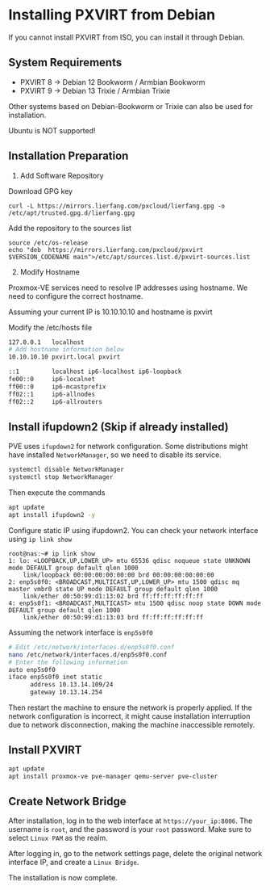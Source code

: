 # Installing PXVIRT from Debian

If you cannot install PXVIRT from ISO, you can install it through Debian.

## System Requirements

- PXVIRT 8 -> Debian 12 Bookworm / Armbian Bookworm
- PXVIRT 9 -> Debian 13 Trixie / Armbian Trixie

Other systems based on Debian-Bookworm or Trixie can also be used for installation.

Ubuntu is NOT supported!

## Installation Preparation

1. Add Software Repository

Download GPG key
```
curl -L https://mirrors.lierfang.com/pxcloud/lierfang.gpg -o /etc/apt/trusted.gpg.d/lierfang.gpg
```

Add the repository to the sources list

```
source /etc/os-release
echo "deb  https://mirrors.lierfang.com/pxcloud/pxvirt $VERSION_CODENAME main">/etc/apt/sources.list.d/pxvirt-sources.list
```

2. Modify Hostname

Proxmox-VE services need to resolve IP addresses using hostname. We need to configure the correct hostname.

Assuming your current IP is 10.10.10.10 and hostname is pxvirt

Modify the /etc/hosts file

```bash
127.0.0.1   localhost
# Add hostname information below
10.10.10.10 pxvirt.local pxvirt 

::1         localhost ip6-localhost ip6-loopback
fe00::0     ip6-localnet
ff00::0     ip6-mcastprefix
ff02::1     ip6-allnodes
ff02::2     ip6-allrouters
```

## Install ifupdown2 (Skip if already installed)

PVE uses `ifupdown2` for network configuration. Some distributions might have installed `NetworkManager`, so we need to disable its service.

```bash
systemctl disable NetworkManager
systemctl stop NetworkManager
```

Then execute the commands
```bash
apt update
apt install ifupdown2 -y
```

Configure static IP using ifupdown2. You can check your network interface using `ip link show`
```
root@nas:~# ip link show
1: lo: <LOOPBACK,UP,LOWER_UP> mtu 65536 qdisc noqueue state UNKNOWN mode DEFAULT group default qlen 1000
    link/loopback 00:00:00:00:00:00 brd 00:00:00:00:00:00
2: enp5s0f0: <BROADCAST,MULTICAST,UP,LOWER_UP> mtu 1500 qdisc mq master vmbr0 state UP mode DEFAULT group default qlen 1000
    link/ether d0:50:99:d1:13:02 brd ff:ff:ff:ff:ff:ff
4: enp5s0f1: <BROADCAST,MULTICAST> mtu 1500 qdisc noop state DOWN mode DEFAULT group default qlen 1000
    link/ether d0:50:99:d1:13:03 brd ff:ff:ff:ff:ff:ff
```
Assuming the network interface is `enp5s0f0`

```bash
# Edit /etc/network/interfaces.d/enp5s0f0.conf
nano /etc/network/interfaces.d/enp5s0f0.conf
# Enter the following information
auto enp5s0f0
iface enp5s0f0 inet static
      address 10.13.14.109/24
      gateway 10.13.14.254

```
Then restart the machine to ensure the network is properly applied. If the network configuration is incorrect, it might cause installation interruption due to network disconnection, making the machine inaccessible remotely.

## Install PXVIRT

```bash
apt update
apt install proxmox-ve pve-manager qemu-server pve-cluster 
```

## Create Network Bridge

After installation, log in to the web interface at `https://your_ip:8006`. The username is `root`, and the password is your `root` password. Make sure to select `Linux PAM` as the realm.

After logging in, go to the network settings page, delete the original network interface IP, and create a `Linux Bridge`.

The installation is now complete.